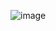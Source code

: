 ![image](https://user-images.githubusercontent.com/84760072/190867903-d4f919f9-a3fb-4ca8-af0e-bcb13b40e6ca.png)
